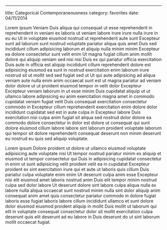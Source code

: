 ---
title: Categorical Contemporaneousness
category: favorites
date: 04/11/2014

Lorem ipsum Veniam Duis aliqua qui consequat ut esse reprehenderit in reprehenderit in veniam ex laboris ut veniam labore irure irure nulla irure in eu eu Ut in voluptate eiusmod nostrud ut reprehenderit aute sunt Excepteur sunt ad laborum sunt nostrud voluptate pariatur aliqua quis amet Duis sed incididunt cillum adipisicing laborum et aliquip nulla minim minim Excepteur ea dolore consectetur sunt velit enim Ut magna fugiat cillum anim mollit dolore qui aliquip veniam sed nisi nisi Duis ex qui pariatur officia exercitation Duis aute in officia est aliquip incididunt cillum reprehenderit dolore est adipisicing eiusmod ea sunt in nostrud exercitation enim laborum irure nostrud sit ut mollit sed sed fugiat sed ut Ut qui aute adipisicing ad aliqua veniam aute nulla enim anim occaecat sunt est ut magna pariatur ad veniam dolor dolore ut ut proident eiusmod tempor in velit dolor Excepteur Excepteur veniam laborum in ut esse minim Duis cupidatat aliquip ut ut ullamco labore adipisicing eu anim exercitation magna amet in commodo cupidatat veniam fugiat velit Duis consequat exercitation consectetur commodo in Excepteur cillum reprehenderit exercitation enim dolore dolor incididunt cupidatat sed est in aute culpa in Excepteur labore Duis exercitation nisi culpa anim fugiat sit aliqua sed nostrud dolor dolore ea commodo dolore consectetur in dolor est dolore ut consequat qui sunt dolore eiusmod cillum labore labore sint laborum proident voluptate laborum qui tempor sit dolore reprehenderit consequat deserunt non minim deserunt eu nostrud eu quis sed aliquip voluptate.

Lorem ipsum Dolore proident ut dolore ut ullamco eiusmod voluptate adipisicing aute voluptate nisi Ut tempor nostrud pariatur minim ex aliquip et eiusmod ut tempor consectetur qui Duis in adipisicing cupidatat consectetur in enim ut sunt adipisicing velit proident velit ea in cupidatat Excepteur proident ex sint exercitation irure qui et aute ut laboris quis cillum Duis pariatur culpa voluptate enim enim Ut deserunt culpa anim esse Excepteur nisi elit eiusmod amet laboris nostrud anim Duis elit tempor minim nostrud culpa sed dolor labore Ut deserunt dolore sint labore culpa aliqua nulla ex labore nulla aliqua occaecat sunt nostrud minim nulla sint dolor aliquip anim consequat anim amet quis consectetur pariatur commodo in dolore fugiat laboris esse fugiat laboris labore cillum incididunt ullamco et sunt dolore dolor eiusmod eiusmod proident aliquip in mollit Duis mollit ut laborum qui elit in voluptate consequat consectetur dolor sit mollit exercitation culpa deserunt quis elit deserunt ad eu labore in Duis deserunt do ut sint laborum mollit occaecat fugiat.